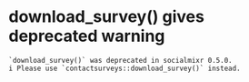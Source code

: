 # download_survey() gives deprecated warning

    `download_survey()` was deprecated in socialmixr 0.5.0.
    i Please use `contactsurveys::download_survey()` instead.

